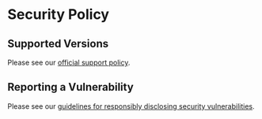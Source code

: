 # Security Policy

## Supported Versions

Please see our [official support policy](https://software.farm.bot/v12/Extras/troubleshooting/support-policy).

## Reporting a Vulnerability

Please see our [guidelines for responsibly disclosing security vulnerabilities](https://developer.farm.bot/v12/Other-Resources/responsible-disclosure-of-security-vulnerabilities).
